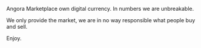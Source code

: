 Angora Marketplace own digital currency. In numbers we are unbreakable.

We only provide the market, we are in no way responsible what people buy and sell.

Enjoy.